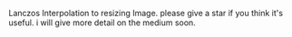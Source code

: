Lanczos Interpolation to resizing Image. please give a star if you think it's useful. i will give more detail on the medium soon.

